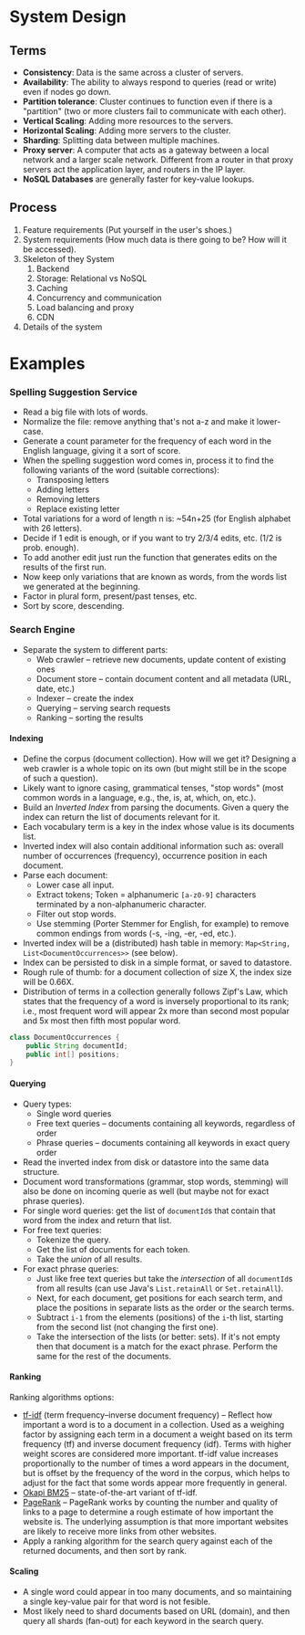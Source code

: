 # System Design

## Terms

* **Consistency**: Data is the same across a cluster of servers.
* **Availability**: The ability to always respond to queries \(read or write\) even if nodes go down.
* **Partition tolerance**: Cluster continues to function even if there is a "partition" \(two or more clusters fail to communicate with each other\).
* **Vertical Scaling**: Adding more resources to the servers.
* **Horizontal Scaling**: Adding more servers to the cluster.
* **Sharding**: Splitting data between multiple machines.
* **Proxy server**: A computer that acts as a gateway between a local network and a larger scale network. Different from a router in that proxy servers act the application layer, and routers in the IP layer.
* **NoSQL Databases** are generally faster for key-value lookups.

## Process

1. Feature requirements \(Put yourself in the user's shoes.\)
2. System requirements \(How much data is there going to be? How will it be accessed\).
3. Skeleton of they System
   1. Backend
   2. Storage: Relational vs NoSQL
   3. Caching
   4. Concurrency and communication
   5. Load balancing and proxy
   6. CDN
4. Details of the system

# Examples

### Spelling Suggestion Service

* Read a big file with lots of words.
* Normalize the file: remove anything that's not a-z and make it lower-case.
* Generate a count parameter for the frequency of each word in the English language, giving it a sort of score.
* When the spelling suggestion word comes in, process it to find the following variants of the word \(suitable corrections\):
  * Transposing letters
  * Adding letters
  * Removing letters
  * Replace existing letter
* Total variations for a word of length n is: ~54n+25 \(for English alphabet with 26 letters\).
* Decide if 1 edit is enough, or if you want to try 2/3/4 edits, etc. \(1/2 is prob. enough\).
* To add another edit just run the function that generates edits on the results of the first run.
* Now keep only variations that are known as words, from the words list we generated at the beginning.
* Factor in plural form, present/past tenses, etc.
* Sort by score, descending.

### Search Engine

* Separate the system to different parts:
  * Web crawler – retrieve new documents, update content of existing ones
  * Document store – contain document content and all metadata \(URL, date, etc.\)
  * Indexer – create the index
  * Querying – serving search requests
  * Ranking – sorting the results

#### Indexing

* Define the corpus \(document collection\). How will we get it? Designing a web crawler is a whole topic on its own \(but might still be in the scope of such a question\).
* Likely want to ignore casing, grammatical tenses, "stop words" \(most common words in a language, e.g., the, is, at, which, on, etc.\).
* Build an _Inverted Index_ from parsing the documents. Given a query the index can return the list of documents relevant for it.
* Each vocabulary term is a key in the index whose value is its documents list.
* Inverted index will also contain additional information such as: overall number of occurrences \(frequency\), occurrence position in each document.
* Parse each document:
  * Lower case all input.
  * Extract tokens; Token = alphanumeric `[a-z0-9]` characters terminated by a non-alphanumeric character.
  * Filter out stop words.
  * Use stemming \(Porter Stemmer for English, for example\) to remove common endings from words \(-s, -ing, -er, -ed, etc.\).
* Inverted index will be a \(distributed\) hash table in memory: `Map<String, List<DocumentOccurrences>>` \(see below\).
* Index can be persisted to disk in a simple format, or saved to datastore.
* Rough rule of thumb: for a document collection of size X, the index size will be 0.66X.
* Distribution of terms in a collection generally follows Zipf's Law, which states that the frequency of a word is inversely proportional to its rank; i.e., most frequent word will appear 2x more than second most popular and 5x most then fifth most popular word.

```java
class DocumentOccurrences {
    public String documentId;
    public int[] positions;
}
```

#### Querying

* Query types:
  * Single word queries
  * Free text queries – documents containing all keywords, regardless of order
  * Phrase queries – documents containing all keywords in exact query order
* Read the inverted index from disk or datastore into the same data structure.
* Document word transformations \(grammar, stop words, stemming\) will also be done on incoming querie as well \(but maybe not for exact phrase queries\).
* For single word queries: get the list of `documentId`s that contain that word from the index and return that list.
* For free text queries:
  * Tokenize the query.
  * Get the list of documents for each token.
  * Take the _union_ of all results.
* For exact phrase queries:
  * Just like free text queries but take the _intersection_ of all `documentId`s from all results \(can use Java's `List.retainAll` or `Set.retainAll`\).
  * Next, for each document, get positions for each search term, and place the positions in separate lists as the order or the search terms.
  * Subtract `i-1` from the elements \(positions\) of the `i`-th list, starting from the second list \(not changing the first one\).
  * Take the intersection of the lists \(or better: sets\). If it's not empty then that document is a match for the exact phrase. Perform the same for the rest of the documents.

#### Ranking

Ranking algorithms options:

* [tf-idf](https://en.wikipedia.org/wiki/Tf%E2%80%93idf) \(term frequency–inverse document frequency\) – Reflect how important a word is to a document in a collection. Used as a weighing factor by assigning each term in a document a weight based on its term frequency \(tf\) and inverse document frequency \(idf\). Terms with higher weight scores are considered more important. tf-idf value increases proportionally to the number of times a word appears in the document, but is offset by the frequency of the word in the corpus, which helps to adjust for the fact that some words appear more frequently in general.
* [Okapi BM25](http://en.wikipedia.org/wiki/Okapi_BM25) – state-of-the-art variant of tf-idf.
* [PageRank](http://en.wikipedia.org/wiki/PageRank) – PageRank works by counting the number and quality of links to a page to determine a rough estimate of how important the website is. The underlying assumption is that more important websites are likely to receive more links from other websites.
* Apply a ranking algorithm for the search query against each of the returned documents, and then sort by rank.

#### Scaling

* A single word could appear in too many documents, and so maintaining a single key-value pair for that word is not fesible.
* Most likely need to shard documents based on URL \(domain\), and then query all shards \(fan-out\) for each keyword in the search query.



